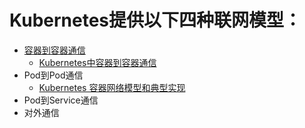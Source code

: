 
# Kubernetes提供以下四种联网模型：

* [容器到容器通信](https://www.kubernetes.org.cn/8688.html)
  * [Kubernetes中容器到容器通信](https://www.kubernetes.org.cn/8688.html)
* Pod到Pod通信
  * [Kubernetes 容器网络模型和典型实现](https://www.kubernetes.org.cn/8461.html)
* Pod到Service通信
* 对外通信
